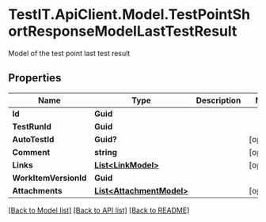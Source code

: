 # TestIT.ApiClient.Model.TestPointShortResponseModelLastTestResult
Model of the test point last test result

## Properties

Name | Type | Description | Notes
------------ | ------------- | ------------- | -------------
**Id** | **Guid** |  | 
**TestRunId** | **Guid** |  | 
**AutoTestId** | **Guid?** |  | [optional] 
**Comment** | **string** |  | [optional] 
**Links** | [**List&lt;LinkModel&gt;**](LinkModel.md) |  | [optional] 
**WorkItemVersionId** | **Guid** |  | 
**Attachments** | [**List&lt;AttachmentModel&gt;**](AttachmentModel.md) |  | [optional] 

[[Back to Model list]](../README.md#documentation-for-models) [[Back to API list]](../README.md#documentation-for-api-endpoints) [[Back to README]](../README.md)

